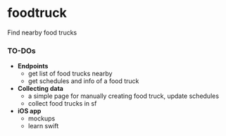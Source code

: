 # foodtruck

Find nearby food trucks

### TO-DOs
* <b>Endpoints</b>
  * get list of food trucks nearby
  * get schedules and info of a food truck
* <b>Collecting data</b>
  * a simple page for manually creating food truck, update schedules
  * collect food trucks in sf
* <b>iOS app</b>
  * mockups
  * learn swift
